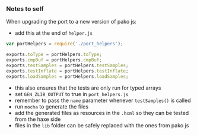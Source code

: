 ### Notes to self

When upgrading the port to a new version of pako js:

 - add this at the end of `helper.js`

```javascript
var portHelpers = require('./port_helpers');

exports.toType = portHelpers.toType;
exports.cmpBuf = portHelpers.cmpBuf;
exports.testSamples = portHelpers.testSamples;
exports.testInflate = portHelpers.testInflate;
exports.loadSamples = portHelpers.loadSamples;
```

 - this also ensures that the tests are only run for typed arrays
 - set `GEN_ZLIB_OUTPUT` to true in `port_helpers.js`
 - remember to pass the `name` parameter whenever `testSamples()` is called
 - run `mocha` to generate the files
 - add the generated files as resources in the `.hxml` so they can be tested from the haxe side
 - files in the `lib` folder can be safely replaced with the ones from pako js
 